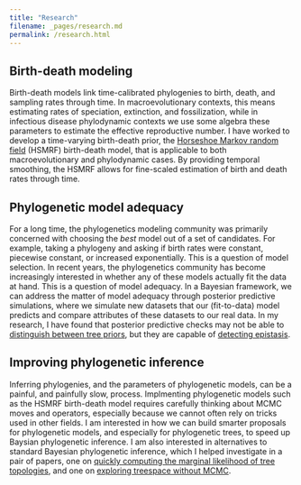 ```yaml
---
title: "Research"
filename: _pages/research.md
permalink: /research.html
---
```


## Birth-death modeling
Birth-death models link time-calibrated phylogenies to birth, death, and sampling rates through time.
In macroevolutionary contexts, this means estimating rates of speciation, extinction, and fossilization, while in infectious disease phylodynamic contexts we use some algebra these parameters to estimate the effective reproductive number.
I have worked to develop a time-varying birth-death prior, the [Horseshoe Markov random field](https://doi.org/10.1371/journal.pcbi.1007999) (HSMRF) birth-death model, that is applicable to both macroevolutionary and phylodynamic cases.
By providing temporal smoothing, the HSMRF allows for fine-scaled estimation of birth and death rates through time.

## Phylogenetic model adequacy
For a long time, the phylogenetics modeling community was primarily concerned with choosing the *best* model out of a set of candidates.
For example, taking a phylogeny and asking if birth rates were constant, piecewise constant, or increased exponentially.
This is a question of model selection.
In recent years, the phylogenetics community has become increasingly interested in whether any of these models actually fit the data at hand.
This is a question of model adequacy.
In a Bayesian framework, we can address the matter of model adequacy through posterior predictive simulations, where we simulate new datasets that our (fit-to-data) model predicts and compare attributes of these datasets to our real data.
In my research, I have found that posterior predictive checks may not be able to [distinguish between tree priors](https://doi.org/10.1111/biom.13273), but they are capable of [detecting epistasis]().

## Improving phylogenetic inference
Inferring phylogenies, and the parameters of phylogenetic models, can be a painful, and painfully slow, process.
Implmenting phylogenetic models such as the HSMRF birth-death model requires carefully thinking about MCMC moves and operators, especially because we cannot often rely on tricks used in other fields.
I am interested in how we can build smarter proposals for phylogenetic models, and especially for phylogenetic trees, to speed up Baysian phylogenetic inference.
I am also interested in alternatives to standard Bayesian phylogenetic inference, which I helped investigate in a pair of papers, one on [quickly computing the marginal likelihood of tree topologies](https://doi.org/10.1093/sysbio/syz046), and one on [exploring treespace without MCMC](https://doi.org/10.1093/sysbio/syz047).
